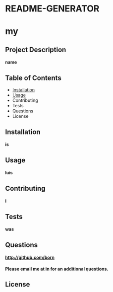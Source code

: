 # README-GENERATOR
# my 
    
## Project Description
#### name 
    
## Table of Contents
* [Installation](#installation)
* [Usage](#usage)
* Contributing
* Tests
* Questions
* License
    
## Installation 
#### is 
    
## Usage 
#### luis
    
## Contributing
#### i 
    
## Tests
#### was 
    
## Questions
#### http://github.com/born 
#### Please email me at in  for an additional questions.
    
## License
    